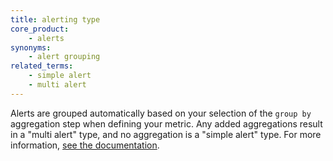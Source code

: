 ```yaml
---
title: alerting type
core_product:
    - alerts
synonyms:
    - alert grouping
related_terms:
    - simple alert
    - multi alert
---
```

Alerts are grouped automatically based on your selection of the `group by` aggregation step when defining your metric. Any added aggregations result in a "multi alert" type, and no aggregation is a "simple alert" type. For more information, <a href="/monitors/configuration/?tab=thresholdalert#alert-grouping">see the documentation</a>.